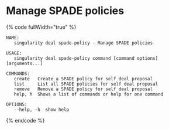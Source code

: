 # Manage SPADE policies

{% code fullWidth="true" %}
```
NAME:
   singularity deal spade-policy - Manage SPADE policies

USAGE:
   singularity deal spade-policy command [command options] [arguments...]

COMMANDS:
   create   Create a SPADE policy for self deal proposal
   list     List all SPADE policies for self deal proposal
   remove   Remove a SPADE policy for self deal proposal
   help, h  Shows a list of commands or help for one command

OPTIONS:
   --help, -h  show help
```
{% endcode %}
